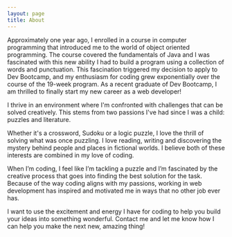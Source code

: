 ```yaml
---
layout: page
title: About
---
```


Approximately one year ago, I enrolled in a course in computer programming that introduced me to the world of object oriented programming. The course covered the fundamentals of Java and I was fascinated with this new ability I had to build a program using a collection of words and punctuation. This fascination triggered my decision to apply to Dev Bootcamp, and my enthusiasm for coding grew exponentially over the course of the 19-week program. As a recent graduate of Dev Bootcamp, I am thrilled to finally start my new career as a web developer! 

I thrive in an environment where I'm confronted with challenges that can be solved creatively. This stems from two passions I've had since I was a child: puzzles and literature.

Whether it's a crossword, Sudoku or a logic puzzle, I love the thrill of solving what was once puzzling. I love reading, writing and discovering the mystery behind people and places in fictional worlds. I believe both of these interests are combined in my love of coding.

When I’m coding, I feel like I’m tackling a puzzle and I’m fascinated by the creative process that goes into finding the best solution for the task. Because of the way coding aligns with my passions, working in web development has inspired and motivated me in ways that no other job ever has.

I want to use the excitement and energy I have for coding to help you build your ideas into something wonderful. Contact me and let me know how I can help you make the next new, amazing thing!